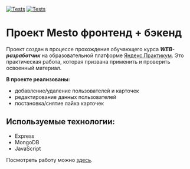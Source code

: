 [![Tests](../../actions/workflows/tests-13-sprint.yml/badge.svg)](../../actions/workflows/tests-13-sprint.yml) [![Tests](../../actions/workflows/tests-14-sprint.yml/badge.svg)](../../actions/workflows/tests-14-sprint.yml)
# Проект Mesto фронтенд + бэкенд
Проект создан в процессе прохождения обучающего курса ***WEB-разработчик*** на образовательной платформе [Яндекс.Практикум](https://practicum.yandex.ru/ "Перейти").
Это практическая работа, которая призвана применить и проверить освоенный материал.

**В проекте реализованы:**
* добавление/удаление пользователей и карточек
* редактирование данных пользователей
* постановка/cнятие лайка карточек

## Используемые технологии:
* Express
* MongoDB
* JavaScript

Посмотреть работу можно [здесь](https://github.com/pave1An/express-mesto-gha "Перейти").
